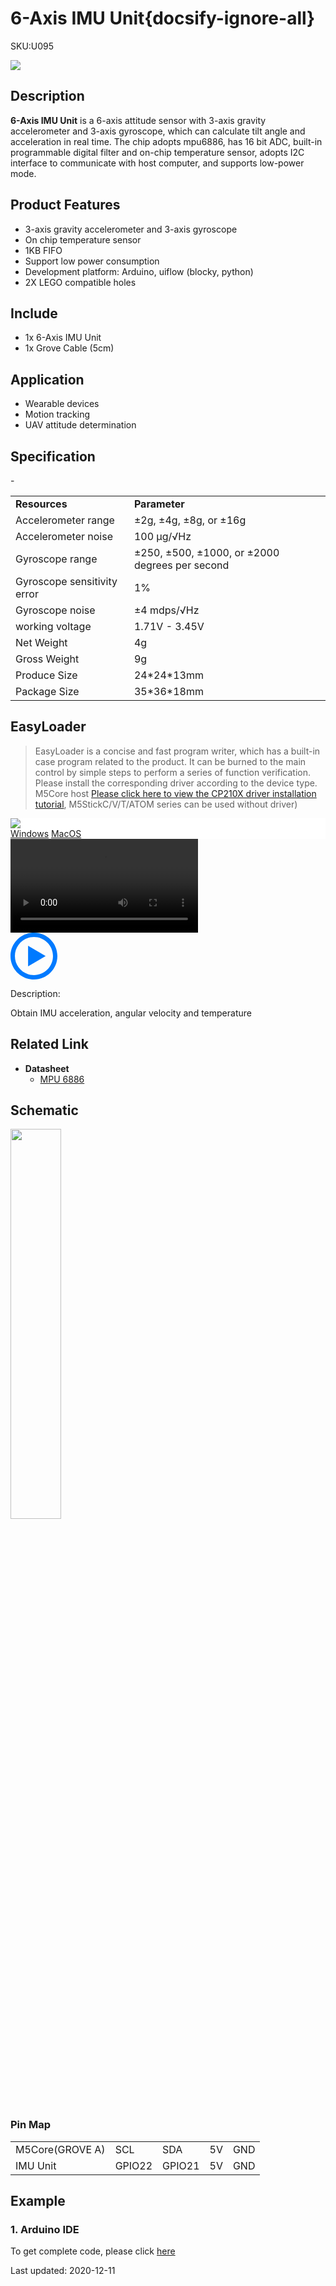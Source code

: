 # 6-Axis IMU Unit{docsify-ignore-all}

<el-tag effect="plain">SKU:U095</el-tag>

<div class="product_pic"><img src="assets/img/product_pics/unit/imu/imu.webp"></div>

## Description

**6-Axis IMU Unit** is a 6-axis attitude sensor with 3-axis gravity accelerometer and 3-axis gyroscope, which can calculate tilt angle and acceleration in real time. The chip adopts mpu6886, has 16 bit ADC, built-in programmable digital filter and on-chip temperature sensor, adopts I2C interface to communicate with host computer, and supports low-power mode.

## Product Features

- 3-axis gravity accelerometer and 3-axis gyroscope
- On chip temperature sensor
- 1KB FIFO
- Support low power consumption
- Development platform: Arduino, uiflow (blocky, python)
- 2X LEGO compatible holes

## Include

- 1x 6-Axis IMU Unit
- 1x Grove Cable (5cm)

## Application

- Wearable devices
- Motion tracking
- UAV attitude determination

## Specification

<table>
   <tr style="font-weight:bold">
      <td>Resources</td>
      <td>Parameter</td>
   </tr>
   <tr>
      <td>Accelerometer range</td>
      <td>±2g, ±4g, ±8g, or ±16g</td>
   </tr>
   <tr>
      <td>Accelerometer noise</td>
      <td>100 μg/√Hz</td>
   </tr>
   <tr>
      <td>Gyroscope range</td>
      <td>±250, ±500, ±1000, or ±2000 degrees per second</td>
   </tr>
   <tr>
      <td>Gyroscope sensitivity error</td>
      <td>1%</td>
   </tr>
   <tr>
      <td>Gyroscope noise</td>
      <td>±4 mdps/√Hz</td>
   </tr>
   <tr>
      <td>working voltage</td>
      <td>1.71V - 3.45V</td>
   </tr>
   <tr>
      <td>Net Weight</td>
      <td>4g</td>
   </tr>-
   <tr>
      <td>Gross Weight</td>
      <td>9g</td>
   </tr>
   <tr>
      <td>Produce Size</td>
      <td>24*24*13mm</td>
   </tr>
   <tr>
      <td>Package Size</td>
      <td>35*36*18mm</td>
   </tr>
 </table>

## EasyLoader

>EasyLoader is a concise and fast program writer, which has a built-in case program related to the product. It can be burned to the main control by simple steps to perform a series of function verification. Please install the corresponding driver according to the device type. M5Core host [Please click here to view the CP210X driver installation tutorial](en/arduino/arduino_development), M5StickC/V/T/ATOM series can be used without driver)

<div class="easyloader-box">
    <div style="background-color:white;">
        <div><img src="https://m5stack.oss-cn-shenzhen.aliyuncs.com/image/easyloader_intro.webp"></div>
        <div class="easyloader-btn">
            <a href="https://m5stack.oss-cn-shenzhen.aliyuncs.com/EasyLoader/Windows/UNIT/For%20M5Core/EasyLoader_IMU_UNIT_With_M5Core.exe">Windows</a>
            <a href="https://m5stack.oss-cn-shenzhen.aliyuncs.com/EasyLoader/MacOS/UNIT/EasyLoader_IMU6886_Unit_For_M5Core_.dmg">MacOS</a>
        </div>
    </div>
    <div>
        <video id="example_video" controls>
            <source src="https://m5stack.oss-cn-shenzhen.aliyuncs.com/video/Product_example_video/Unit/IMU.mp4" type="video/mp4">
        </video>
        <div class="easyloader-mask">
        <a>
            <svg id="play-btn" t="1583228776634" class="icon" viewBox="0 0 1024 1024" version="1.1" xmlns="http://www.w3.org/2000/svg" p-id="4152" width="75" height="75"><path d="M512 0C229.216 0 0 229.216 0 512s229.216 512 512 512 512-229.216 512-512S794.784 0 512 0z m0 928C282.24 928 96 741.76 96 512S282.24 96 512 96s416 186.24 416 416-186.24 416-416 416zM384 288l384 224-384 224z" p-id="4153" fill="#007aff"></path></svg></a>
            <p>Description:</p>
            <p>Obtain IMU acceleration, angular velocity and temperature</p>
        </div>
    </div>
</div>

## Related Link

-  **Datasheet**
    - [MPU 6886](https://m5stack.oss-cn-shenzhen.aliyuncs.com/resource/docs/datasheet/core/MPU-6886-000193%2Bv1.1_GHIC_en.pdf)

## Schematic

<img src="assets/img/product_pics/unit/imu/imu_sch.webp" width="40%">

### Pin Map

<table>
 <tr><td>M5Core(GROVE A)</td><td>SCL</td><td>SDA</td><td>5V</td><td>GND</td></tr>
 <tr><td>IMU Unit</td><td>GPIO22</td><td>GPIO21</td><td>5V</td><td>GND</td></tr>
</table>

## Example

### 1. Arduino IDE

To get complete code, please click [here](https://github.com/m5stack/M5-ProductExampleCodes/tree/master/Unit/IMU_Unit)

<el-divider content-position="right">Last updated: 2020-12-11</el-divider>

<script>

   var purchase_link = 'https://m5stack.com/collections/m5-unit/products/6-axis-imu-unitmpu6886';

   anchor_search(purchase_link);
   scrollFunc();

</script>

